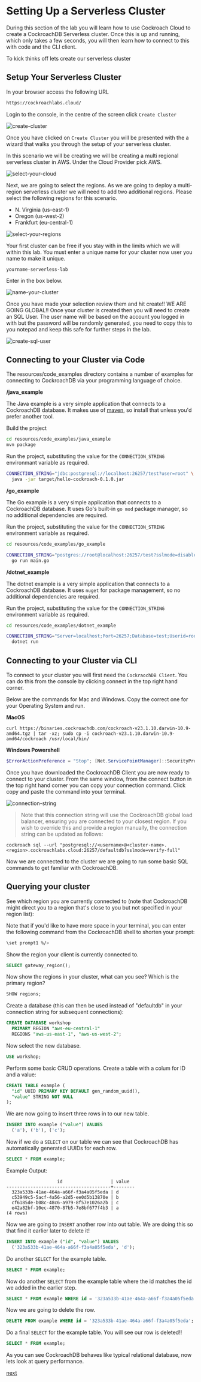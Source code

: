# Setting Up a Serverless Cluster

During this section of the lab you will learn how to use Cockroach Cloud to create a CockroachDB Serverless cluster. Once this is up and running, which only takes a few seconds, you will then learn how to connect to this with code and the CLI client.

To kick thinks off lets create our serverless cluster

## Setup Your Serverless Cluster

In your browser access the following URL

```bash
https://cockroachlabs.cloud/
```

Login to the console, in the centre of the screen click `Create Cluster`

![create-cluster](/images/serverless-setup/create-cluster.png)

Once you have clicked on `Create Cluster` you will be presented with the a wizard that walks you through the setup of your serverless cluster.

In this scenario we will be creating we will be creating a multi regional serverless cluster in AWS. Under the Cloud Provider pick AWS.

![select-your-cloud](/images/serverless-setup/select-your-cloud.png)

Next, we are going to select the regions. As we are going to deploy a multi-region serverless cluster we will need to add two additional regions. Please select the following regions for this scenario.

- N. Virginia (us-east-1)
- Oregon (us-west-2)
- Frankfurt (eu-central-1)

![select-your-regions](/images/serverless-setup/select-your-regions.png)

Your first cluster can be free if you stay with in the limits which we will within this lab. You must enter a unique name for your cluster now user you name to make it unique.

`yourname-serverless-lab`

Enter in the box below.

![name-your-cluster](/images/serverless-setup/name-your-cluster.png)

Once you have made your selection review them and hit create!! WE ARE GOING GLOBAL!! Once your cluster is created then you will need to create an SQL User. The user name will be based on the account you logged in with but the password will be randomly generated, you need to copy this to you notepad and keep this safe for further steps in the lab.

![create-sql-user](/images/serverless-setup/create-sql-user.png)

## Connecting to your Cluster via Code

The resources/code_examples directory contains a number of examples for connecting to CockroachDB via your programming language of choice.

**/java_example**

The Java example is a very simple application that connects to a CockroachDB database. It makes use of [maven](https://maven.apache.org), so install that unless you'd prefer another tool.

Build the project

``` sh
cd resources/code_examples/java_example
mvn package
```

Run the project, substituting the value for the `CONNECTION_STRING` environmant variable as required.

``` sh
CONNECTION_STRING="jdbc:postgresql://localhost:26257/test?user=root" \
  java -jar target/hello-cockroach-0.1.0.jar
```

**/go_example**

The Go example is a very simple application that connects to a CockroachDB database. It uses Go's built-in `go mod` package manager, so no additional dependencies are required.

Run the project, substituting the value for the `CONNECTION_STRING` environment variable as required.

``` sh
cd resources/code_examples/go_example

CONNECTION_STRING="postgres://root@localhost:26257/test?sslmode=disable" \
  go run main.go
```

**/dotnet_example**

The dotnet example is a very simple application that connects to a CockroachDB database. It uses `nuget` for package management, so no additional dependencies are required.

Run the project, substituting the value for the `CONNECTION_STRING` environment variable as required.

``` sh
cd resources/code_examples/dotnet_example

CONNECTION_STRING="Server=localhost;Port=26257;Database=test;Userid=root;SslMode=Disable;" \
  dotnet run
```

## Connecting to your Cluster via CLI

To connect to your cluster you will first need the `CockraochDB Client`. You can do this from the console by clicking connect in the top right hand corner.

Below are the commands for Mac and Windows. Copy the correct one for your Operating System and run.

**MacOS**

```shell
curl https://binaries.cockroachdb.com/cockroach-v23.1.10.darwin-10.9-amd64.tgz | tar -xz; sudo cp -i cockroach-v23.1.10.darwin-10.9-amd64/cockroach /usr/local/bin/
```

**Windows Powershell**

```powershell
$ErrorActionPreference = "Stop"; [Net.ServicePointManager]::SecurityProtocol = [Net.SecurityProtocolType]::Tls12; $ProgressPreference = 'SilentlyContinue'; $null = New-Item -Type Directory -Force $env:appdata/cockroach; Invoke-WebRequest -Uri https://binaries.cockroachdb.com/cockroach-v23.1.10.windows-6.2-amd64.zip -OutFile cockroach.zip; Expand-Archive -Force -Path cockroach.zip; Copy-Item -Force cockroach/cockroach-v23.1.10.windows-6.2-amd64/cockroach.exe -Destination $env:appdata/cockroach; $Env:PATH += ";$env:appdata/cockroach"; # We recommend adding ";$env:appdata/cockroach" to the Path variable for your system environment. See https://docs.microsoft.com/en-us/powershell/module/microsoft.powershell.core/about/about_environment_variables#saving-changes-to-environment-variables for more information.
```

Once you have downloaded the CockroachDB Client you are now ready to connect to your cluster. From the same window, from the connect button in the top right hand corner you can copy your connection command. Click copy and paste the command into your terminal.

![connection-string](/images/serverless-setup/connection-string.png)


> Note that this connection string will use the CockroachDB global load balancer, ensuring you are connected to your closest region. If you wish to override this and provide a region manually, the connection string can be updated as follows:

```shell
cockroach sql --url "postgresql://<username>@<cluster-name>.<region>.cockroachlabs.cloud:26257/defaultdb?sslmode=verify-full"
```

Now we are connected to the cluster we are going to run some basic SQL commands to get familiar with CockroachDB.


## Querying your cluster

See which region you are currently connected to (note that CockroachDB might direct you to a region that's close to you but not specified in your region list):

Note that if you'd like to have more space in your terminal, you can enter the following command from the CockroachDB shell to shorten your prompt:

```sh
\set prompt1 %/>
```

Show the region your client is currently connected to.
```sql
SELECT gateway_region();
```

Now show the regions in your cluster, what can you see?
Which is the primary region?

```sql
SHOW regions;
```

Create a database (this can then be used instead of "defaultdb" in your connection string for subsequent connections):

```sql
CREATE DATABASE workshop
  PRIMARY REGION "aws-eu-central-1"
  REGIONS "aws-us-east-1", "aws-us-west-2";
```

Now select the new database.
```sql 
USE workshop;
```

Perform some basic CRUD operations. Create a table with a colum for ID and a value:

```sql
CREATE TABLE example (
  "id" UUID PRIMARY KEY DEFAULT gen_random_uuid(),
  "value" STRING NOT NULL
);
```

We are now going to insert three rows in to our new table.
```sql
INSERT INTO example ("value") VALUES
  ('a'), ('b'), ('c');
```

Now if we do a `SELECT` on our table we can see that CockroachDB has automatically generated UUIDs for each row.

```sql
SELECT * FROM example;
```

Example Output:
```workshop> SELECT * FROM example;                                                                                                                                                                                        
                   id                  | value
---------------------------------------+--------
  323a533b-41ae-464a-a66f-f3a4a05f5eda | d
  c53949c5-5acf-4a56-a2d5-ee0d5b13870e | b
  cf6185de-b08c-48c6-a979-8f57e1026a2b | c
  e42a82bf-10ec-4870-87b5-7e8bf677f4b3 | a
(4 rows)
```

Now we are going to `INSERT` another row into out table. We are doing this so that find it earlier later to delete it!

```sql
INSERT INTO example ("id", "value") VALUES
  ('323a533b-41ae-464a-a66f-f3a4a05f5eda', 'd');
```

Do another `SELECT` for the example table.
```sql
SELECT * FROM example;
```

Now do another `SELECT` from the example table where the id matches the id we added in the earlier step.
```sql
SELECT * FROM example WHERE id = '323a533b-41ae-464a-a66f-f3a4a05f5eda';
```

Now we are going to delete the row.
```sql
DELETE FROM example WHERE id = '323a533b-41ae-464a-a66f-f3a4a05f5eda';
```

Do a final `SELECT` for the example table. You will see our row is deleted!!
```sql
SELECT * FROM example;
```

As you can see CockroachDB behaves like typical relational database, now lets look at query performance.

[next](/scenarios/query_performance/README.md)